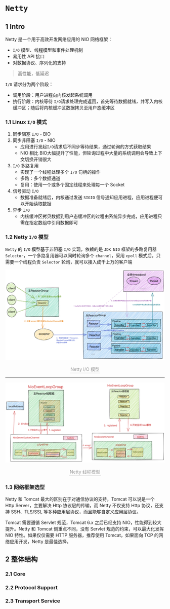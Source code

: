 # `Netty`

## 1 Intro

Netty 是一个用于高效开发网络应用的 NIO 网络框架：


- `I/O` 模型、线程模型和事件处理机制
- 易用性 API 接口
- 对数据协议、序列化的支持

> 高性能，低延迟

`I/O` 请求分为两个阶段：

- 调用阶段：用户进程向内核发起系统调用
- 执行阶段：内核等待 `I/O`请求处理完成返回，首先等待数据就绪，并写入内核缓冲区；随后将内核缓冲区数据拷贝至用户态缓冲区

### 1.1 Linux `I/O` 模式

1. 同步阻塞 `I/O` - BIO
2. 同步非阻塞 `I/O` - NIO
	- 应用进行发起`I/O`请求后不同步等待结果，通过轮询的方式获取结果
	- NIO 相比 BIO大幅提升了性能，但轮询过程中大量的系统调用会导致上下文切换开销很大
3. `I/O` 多路复用
	- 实现了一个线程处理多个 `I/O` 句柄的操作
	- 多路：多个数据通道
	- 复用：使用一个或多个固定线程来处理每一个 Socket
4. 信号驱动 `I/O`
	- 数据准备就绪后，内核通过发送 `SIGIO` 信号通知应用进程，应用进程便可以开始读取数据
5. 异步 `I/O`
	- 内核缓冲区拷贝数据到用户态缓冲区的过程由系统异步完成，应用进程只需在指定数组中引用数据即可

### 1.2 Netty `I/O` 模型

`Netty` 的 `I/O` 模型基于非阻塞 `I/O` 实现，依赖的是 `JDK NIO` 框架的多路复用器 `Selector`，一个多路复用器可以同时轮询多个 `channel`，采用 `epoll` 模式后，只需要一个线程负责 `Selector` 轮询，就可以接入成千上万的客户端


![](./img/640.png)
<center>
    <div style="color:orange; border-bottom: 1px solid #d9d9d9;
    display: inline-block;
    color: #999;
    padding: 2px;">Netty I/O 模型</div>
</center>

___

![](./img/4150476.jpeg)
<center>
    <div style="color:orange; border-bottom: 1px solid #d9d9d9;
    display: inline-block;
    color: #999;
    padding: 2px;">Netty 线程模型</div>
</center>

### 1.3 网络框架选型

Netty 和 Tomcat 最大的区别在于对通信协议的支持，Tomcat 可以说是一个 Http Server，主要解决 Http 协议层的传输，而 Netty 不仅支持 Http 协议，还支持 SSH、TLS/SSL 等多种应用层协议，而且能够自定义应用层协议。

Tomcat 需要遵循 Servlet 规范，Tomcat 6.x 之后已经支持 NIO，性能得到较大提升。Netty 和 Tomcat 侧重点不同，没有 Servlet 规范的约束，可以最大化发挥 NIO 特性。如果仅仅需要 HTTP 服务器，推荐使用 Tomcat，如果面向 TCP 的网络应用开发，Netty 是最佳选择。

## 2 整体结构

### 2.1 Core

### 2.2 Protocol Support

### 2.3 Transport Service
